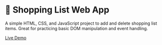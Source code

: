 # 🛒 Shopping List Web App

A simple HTML, CSS, and JavaScript project to add and delete shopping list items. 
Great for practicing basic DOM manipulation and event handling.  

[Live Demo](https://harshul-tripathi.github.io/MDN-ShoppingList)

